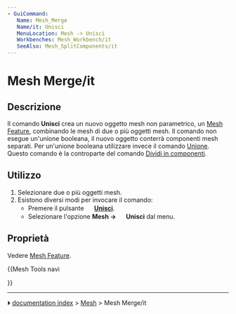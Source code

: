 ```yaml
---
- GuiCommand:
   Name: Mesh_Merge
   Name/it: Unisci
   MenuLocation: Mesh -> Unisci
   Workbenches: Mesh_Workbench/it
   SeeAlso: Mesh_SplitComponents/it
---
```


# Mesh Merge/it



## Descrizione

Il comando **Unisci** crea un nuovo oggetto mesh non parametrico, un [Mesh Feature](Mesh_Feature/it.md), combinando le mesh di due o più oggetti mesh. Il comando non esegue un\'unione booleana, il nuovo oggetto conterrà componenti mesh separati. Per un\'unione booleana utilizzare invece il comando [Unione](Mesh_Union/it.md). Questo comando è la controparte del comando [Dividi in componenti](Mesh_SplitComponents/it.md).



## Utilizzo

1.  Selezionare due o più oggetti mesh.
2.  Esistono diversi modi per invocare il comando:
    -   Premere il pulsante **<img src="images/Mesh_Merge.svg" width=16px> [Unisci](Mesh_Merge/it.md)**.
    -   Selezionare l\'opzione **Mesh → <img src="images/Mesh_Merge.svg" width=16px> Unisci** dal menu.



## Proprietà

Vedere [Mesh Feature](Mesh_Feature/it.md).





{{Mesh Tools navi

}}



---
⏵ [documentation index](../README.md) > [Mesh](Mesh_Workbench.md) > Mesh Merge/it
